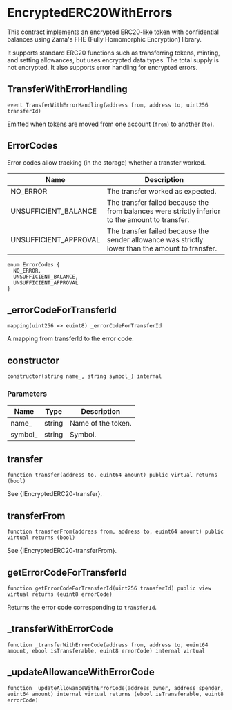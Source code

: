 # EncryptedERC20WithErrors

This contract implements an encrypted ERC20-like token with confidential balances using Zama's FHE (Fully Homomorphic
Encryption) library.

It supports standard ERC20 functions such as transferring tokens, minting, and setting allowances, but uses encrypted
data types. The total supply is not encrypted. It also supports error handling for encrypted errors.

## TransferWithErrorHandling

```solidity
event TransferWithErrorHandling(address from, address to, uint256 transferId)
```

Emitted when tokens are moved from one account (`from`) to another (`to`).

## ErrorCodes

Error codes allow tracking (in the storage) whether a transfer worked.

| Name                  | Description                                                                                      |
| --------------------- | ------------------------------------------------------------------------------------------------ |
| NO_ERROR              | The transfer worked as expected.                                                                 |
| UNSUFFICIENT_BALANCE  | The transfer failed because the from balances were strictly inferior to the amount to transfer.  |
| UNSUFFICIENT_APPROVAL | The transfer failed because the sender allowance was strictly lower than the amount to transfer. |

```solidity
enum ErrorCodes {
  NO_ERROR,
  UNSUFFICIENT_BALANCE,
  UNSUFFICIENT_APPROVAL
}
```

## \_errorCodeForTransferId

```solidity
mapping(uint256 => euint8) _errorCodeForTransferId
```

A mapping from transferId to the error code.

## constructor

```solidity
constructor(string name_, string symbol_) internal
```

### Parameters

| Name     | Type   | Description        |
| -------- | ------ | ------------------ |
| name\_   | string | Name of the token. |
| symbol\_ | string | Symbol.            |

## transfer

```solidity
function transfer(address to, euint64 amount) public virtual returns (bool)
```

See {IEncryptedERC20-transfer}.

## transferFrom

```solidity
function transferFrom(address from, address to, euint64 amount) public virtual returns (bool)
```

See {IEncryptedERC20-transferFrom}.

## getErrorCodeForTransferId

```solidity
function getErrorCodeForTransferId(uint256 transferId) public view virtual returns (euint8 errorCode)
```

Returns the error code corresponding to `transferId`.

## \_transferWithErrorCode

```solidity
function _transferWithErrorCode(address from, address to, euint64 amount, ebool isTransferable, euint8 errorCode) internal virtual
```

## \_updateAllowanceWithErrorCode

```solidity
function _updateAllowanceWithErrorCode(address owner, address spender, euint64 amount) internal virtual returns (ebool isTransferable, euint8 errorCode)
```
